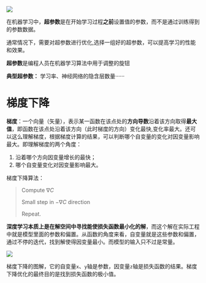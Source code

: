 ![](https://cdn.jsdelivr.net/gh/RawOnion/imgcloud/img/训练模型一般流程1.png)

在机器学习中，**超参数**是在开始学习过程**之前**设置值的参数，而不是通过训练得到的参数数据。

通常情况下，需要对超参数进行优化,选择一组好的超参数，可以提高学习的性能和效果。 

**超参数**是编程人员在机器学习算法中用于调整的旋钮

**典型超参数：** 学习率、神经网络的隐含层数量······



# 梯度下降

**梯度**：一个向量（矢量），表示某一函数在该点处的**方向导数**沿着该方向取得**最大值**，即函数在该点处沿着该方向（此时梯度的方向）变化最快,变化率最大。还可以这么理解梯度，根据梯度计算的结果，可以判断哪个自变量的变化对因变量影响最大。即理解梯度的两个角度：

1. 沿着哪个方向因变量增长的最快；
2. 哪个自变量变化对因变量影响最大。



梯度下降算法：

> Compute $\nabla C$
>
> Small step in $-\nabla C$ direction
>
> Repeat.



**深度学习本质上是在解空间中寻找能使损失函数最小化的解**，而这个解在实际工程中就是模型里面的参数和偏置。从函数的角度来看，自变量就是这些参数和偏置，通过不停的迭代，找到解使得因变量最小。而模型的输入只不过是常量。

![](https://cdn.jsdelivr.net/gh/RawOnion/imgcloud/img/梯度下降.jpg)

梯度下降的图解，它的自变量`x`、`y`轴是参数，因变量`z`轴是损失函数的结果。梯度下降优化的最终目的是找到损失函数的极小值。